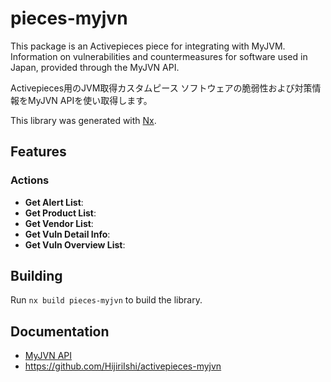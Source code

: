 # pieces-myjvn 
This package is an Activepieces piece for integrating with MyJVM.
Information on vulnerabilities and countermeasures for software used in Japan, provided through the MyJVN API.

Activepieces用のJVM取得カスタムピース
ソフトウェアの脆弱性および対策情報をMyJVN APIを使い取得します。 

This library was generated with [Nx](https://nx.dev).

## Features
### Actions
- **Get Alert List**: 
- **Get Product List**: 
- **Get Vendor List**: 
- **Get Vuln Detail Info**: 
- **Get Vuln Overview List**: 

## Building
Run `nx build pieces-myjvn` to build the library.

## Documentation
* [MyJVN API](https://jvndb.jvn.jp/apis/index.html)
* https://github.com/HijiriIshi/activepieces-myjvn
